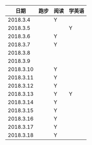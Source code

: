 | 日期 | 跑步 | 阅读 | 学英语 |
| --- | --- | --- | --- |
| 2018.3.4 |  | Y |  |
| 2018.3.5 |  |  | Y |
| 2018.3.6 |  | Y |  |
| 2018.3.7 |  | Y |  |
| 2018.3.8 |  |  |  |
| 2018.3.9 |  |  |  |
| 2018.3.10 | | Y | |
| 2018.3.11 |  | Y |  |
| 2018.3.12 |  | Y |  |
| 2018.3.13 |  | Y | Y |
| 2018.3.14 |  | Y |  |
| 2018.3.15 |  | Y |  |
| 2018.3.16 |  | Y |  |
| 2018.3.17 |  | Y |  |
| 2018.3.18 |  | Y |  |